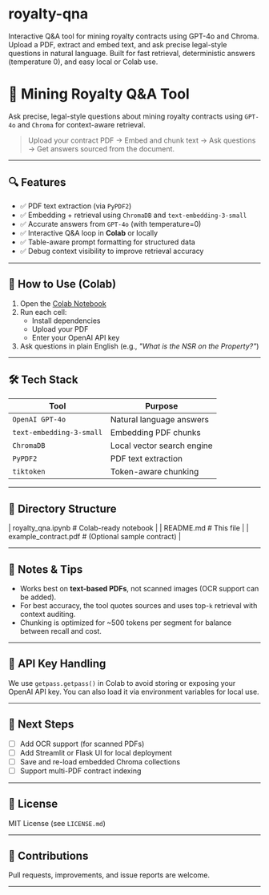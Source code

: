 # royalty-qna
Interactive Q&amp;A tool for mining royalty contracts using GPT-4o and Chroma. Upload a PDF, extract and embed text, and ask precise legal-style questions in natural language. Built for fast retrieval, deterministic answers (temperature 0), and easy local or Colab use.

# 🧾 Mining Royalty Q&A Tool

Ask precise, legal-style questions about mining royalty contracts using `GPT-4o` and `Chroma` for context-aware retrieval.

> Upload your contract PDF → Embed and chunk text → Ask questions → Get answers sourced from the document.

---

## 🔍 Features

- ✅ PDF text extraction (via `PyPDF2`)
- ✅ Embedding + retrieval using `ChromaDB` and `text-embedding-3-small`
- ✅ Accurate answers from `GPT-4o` (with temperature=0)
- ✅ Interactive Q&A loop in **Colab** or locally
- ✅ Table-aware prompt formatting for structured data
- ✅ Debug context visibility to improve retrieval accuracy

---


## 🚀 How to Use (Colab)

1. Open the [Colab Notebook](https://colab.research.google.com/drive/1rSVEHGrbKSXVE4CX8uGx5U5M2TqXp1ZQ?usp=sharing)
2. Run each cell:
   - Install dependencies
   - Upload your PDF
   - Enter your OpenAI API key
3. Ask questions in plain English (e.g., _"What is the NSR on the Property?"_)

---

## 🛠️ Tech Stack

| Tool         | Purpose                     |
|--------------|-----------------------------|
| `OpenAI GPT-4o` | Natural language answers      |
| `text-embedding-3-small` | Embedding PDF chunks         |
| `ChromaDB`    | Local vector search engine   |
| `PyPDF2`      | PDF text extraction          |
| `tiktoken`    | Token-aware chunking         |

---

## 📁 Directory Structure

| royalty_qna.ipynb # Colab-ready notebook |
| README.md # This file |
| example_contract.pdf # (Optional sample contract) |


---

## 📌 Notes & Tips

- Works best on **text-based PDFs**, not scanned images (OCR support can be added).
- For best accuracy, the tool quotes sources and uses top-`k` retrieval with context auditing.
- Chunking is optimized for ~500 tokens per segment for balance between recall and cost.

---

## 🔐 API Key Handling

We use `getpass.getpass()` in Colab to avoid storing or exposing your OpenAI API key. You can also load it via environment variables for local use.

---

## 🧠 Next Steps

- [ ] Add OCR support (for scanned PDFs)
- [ ] Add Streamlit or Flask UI for local deployment
- [ ] Save and re-load embedded Chroma collections
- [ ] Support multi-PDF contract indexing

---

## 📜 License

MIT License (see `LICENSE.md`)

---

## 🤝 Contributions

Pull requests, improvements, and issue reports are welcome.

---

